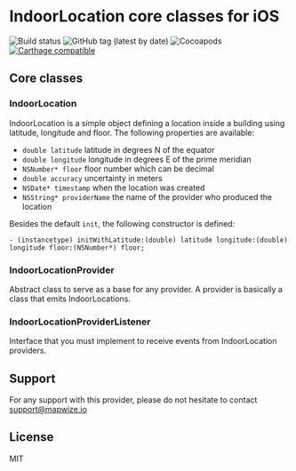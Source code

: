 # IndoorLocation core classes for iOS

![Build status](https://img.shields.io/gitlab/pipeline/mapwize/indoor-location-ios-mirror/master)
![GitHub tag (latest by date)](https://img.shields.io/github/v/tag/indoorlocation/indoor-location-ios)
![Cocoapods](https://img.shields.io/cocoapods/v/IndoorLocation)
[![Carthage compatible](https://img.shields.io/badge/Carthage-compatible-4BC51D.svg?style=flat)](https://github.com/Carthage/Carthage)

## Core classes

### IndoorLocation

IndoorLocation is a simple object defining a location inside a building using latitude, longitude and floor. The following properties are available:

- `double latitude` latitude in degrees N of the equator
- `double longitude` longitude in degrees E of the prime meridian
- `NSNumber* floor` floor number which can be decimal
- `double accuracy` uncertainty in meters
- `NSDate* timestamp` when the location was created
- `NSString* providerName` the name of the provider who produced the location

Besides the default `init`, the following constructor is defined:

```
- (instancetype) initWithLatitude:(double) latitude longitude:(double) longitude floor:(NSNumber*) floor;

```

### IndoorLocationProvider

Abstract class to serve as a base for any provider. A provider is basically a class that emits IndoorLocations.

### IndoorLocationProviderListener

Interface that you must implement to receive events from IndoorLocation providers.

## Support

For any support with this provider, please do not hesitate to contact [support@mapwize.io](mailto:support@mapwize.io)

## License

MIT
